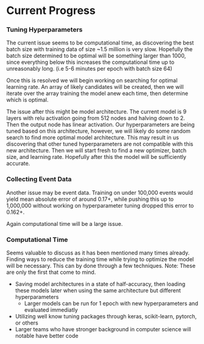 
# Current Progress

### Tuning Hyperparameters
The current issue seems to be computational time, as discovering the best batch size with training data of size ~1.5 million is very slow. Hopefully the batch size determined to be optimal will be something larger than 1000, since everything below this increases the computational time up to unreasonably long. (i.e 5-6 minutes per epoch with batch size 64) 

Once this is resolved we will begin working on searching for optimal learning rate. An array of likely candidates will be created, then we will iterate over the array training the model anew each time, then determine which is optimal.

The issue after this might be model architecture. The current model is 9 layers with relu activation going from 512 nodes and halving down to 2. Then the output node has linear activation. Our hyperparameters are being tuned based on this architecture, however, we will likely do some random search to find more optimal model architecture. This may result in us discovering that other tuned hyperparameters are not compatible with this new architecture. Then we will start fresh to find a new optimizer, batch size, and learning rate. Hopefully after this the model will be sufficiently accurate.  

### Collecting Event Data
Another issue may be event data. Training on under 100,000 events would yield mean absolute error of around 0.17+, while pushing this up to 1,000,000 without working on hyperparameter tuning dropped this error to 0.162+.

Again computational time will be a large issue.

### Computational Time
Seems valuable to discuss as it has been mentioned many times already. Finding ways to reduce the training time while trying to optimize the model will be necessary. This can by done through a few techniques. Note: These are only the first that come to mind.
- Saving model architectures in a state of half-accuracy, then loading these models later when using the same architecture but different hyperparameters
  - Larger models can be run for 1 epoch with new hyperparameters and evaluated immediatly
-  Utilizing well know tuning packages through keras, scikit-learn, pytorch, or others
  - Larger teams who have stronger background in computer science will notable have better code
